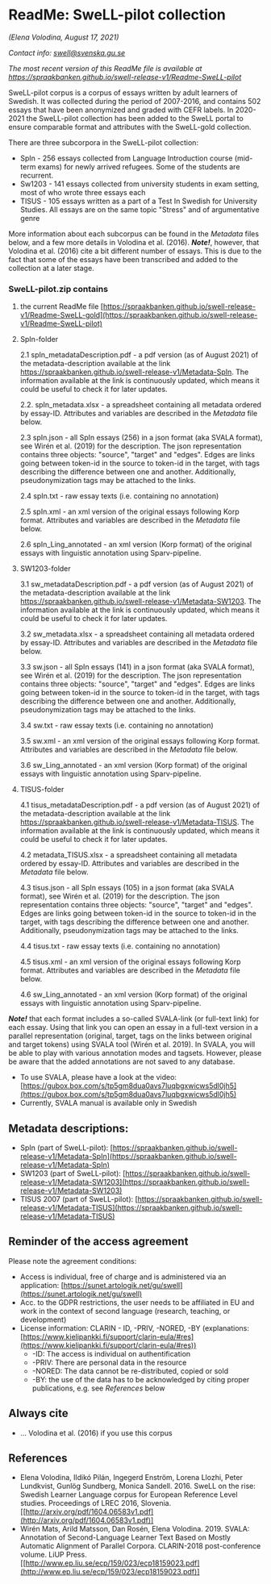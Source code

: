 # ReadMe: SweLL-pilot collection

*(Elena Volodina, August 17, 2021)*

*Contact info: swell@svenska.gu.se*

*The most recent version of this ReadMe file is available at https://spraakbanken.github.io/swell-release-v1/Readme-SweLL-pilot*

SweLL-pilot corpus is a corpus of essays written by adult learners of Swedish. It was collected during the period of 2007-2016, and contains 502 essays that have been anonymized and graded with CEFR labels. In 2020-2021 the SweLL-pilot collection has been added to the SweLL portal to ensure comparable format and attributes with the SweLL-gold collection. 

There are three subcorpora in the SweLL-pilot collection:

* SpIn - 256 essays collected from Language Introduction course (mid-term exams) for newly arrived refugees. Some of the students are recurrent. 
* Sw1203 - 141 essays collected from university students in exam setting, most of who wrote three essays each
* TISUS - 105 essays written as a part of a Test In Swedish for University Studies. All essays are on the same topic "Stress" and of argumentative genre

More information about each subcorpus can be found in the *Metadata* files below, and a few more details in Volodina et al. (2016). ***Note!***, however, that Volodina et al. (2016) cite a bit different number of essays. This is due to the fact that some of the essays have been transcribed and added to the collection at a later stage. 


### SweLL-pilot.zip contains

1. the current ReadMe file [https://spraakbanken.github.io/swell-release-v1/Readme-SweLL-gold](https://spraakbanken.github.io/swell-release-v1/Readme-SweLL-pilot)

2. SpIn-folder

   2.1 spIn_metadataDescription.pdf - a pdf version (as of August 2021) of the metadata-description available at the link https://spraakbanken.github.io/swell-release-v1/Metadata-SpIn. The information available at the link is continuously updated, which means it could be useful to check it for later updates.
   
   2.2. spIn_metadata.xlsx - a spreadsheet containing all metadata ordered by essay-ID. Attributes and variables are described in the *Metadata* file below.

   2.3 spIn.json - all SpIn essays (256) in a json format (aka SVALA format), see Wirén et al. (2019) for the description. The json representation contains three objects: "source", "target" and "edges". Edges are links going between token-id in the source to token-id in the target, with tags describing the difference between one and another. Additionally, pseudonymization tags may be attached to the links.
   
   2.4 spIn.txt - raw essay texts (i.e. containing no annotation)
   
   2.5 spIn.xml - an xml version of the original essays following Korp format. Attributes and variables are described in the *Metadata* file below.
   
   2.6 spIn_Ling_annotated - an xml version (Korp format) of the original essays with linguistic annotation using Sparv-pipeline.

3. SW1203-folder

   3.1 sw_metadataDescription.pdf - a pdf version (as of August 2021) of the metadata-description available at the link https://spraakbanken.github.io/swell-release-v1/Metadata-SW1203. The information available at the link is continuously updated, which means it could be useful to check it for later updates.
   
   3.2 sw_metadata.xlsx - a spreadsheet containing all metadata ordered by essay-ID. Attributes and variables are described in the *Metadata* file below.
   
   3.3 sw.json - all SpIn essays (141) in a json format (aka SVALA format), see Wirén et al. (2019) for the description. The json representation contains three objects: "source", "target" and "edges". Edges are links going between token-id in the source to token-id in the target, with tags describing the difference between one and another. Additionally, pseudonymization tags may be attached to the links.
   
   3.4 sw.txt - raw essay texts (i.e. containing no annotation)
   
   3.5 sw.xml - an xml version of the original essays following Korp format. Attributes and variables are described in the *Metadata* file below.
   
   3.6 sw_Ling_annotated - an xml version (Korp format) of the original essays with linguistic annotation using Sparv-pipeline.

4. TISUS-folder

   4.1 tisus_metadataDescription.pdf - a pdf version (as of August 2021) of the metadata-description available at the link https://spraakbanken.github.io/swell-release-v1/Metadata-TISUS. The information available at the link is continuously updated, which means it could be useful to check it for later updates.
   
   4.2 metadata_TISUS.xlsx - a spreadsheet containing all metadata ordered by essay-ID. Attributes and variables are described in the *Metadata* file below.
   
   4.3 tisus.json - all SpIn essays (105) in a json format (aka SVALA format), see Wirén et al. (2019) for the description. The json representation contains three objects: "source", "target" and "edges". Edges are links going between token-id in the source to token-id in the target, with tags describing the difference between one and another. Additionally, pseudonymization tags may be attached to the links.
   
   4.4 tisus.txt - raw essay texts (i.e. containing no annotation)
   
   4.5 tisus.xml - an xml version of the original essays following Korp format. Attributes and variables are described in the *Metadata* file below.
   
   4.6 sw_Ling_annotated - an xml version (Korp format) of the original essays with linguistic annotation using Sparv-pipeline.

***Note!*** that each format includes a so-called SVALA-link (or full-text link) for each essay. Using that link you can open an essay in a full-text version in a parallel representation (original, target, tags on the links between original and target tokens) using SVALA tool  (Wirén et al. 2019). In SVALA, you will be able to play with various annotation modes and tagsets. However, please be aware that the added annotations are not saved to any database.

* To use SVALA, please have a look at the video: [https://gubox.box.com/s/tp5gm8dua0avs7luqbgxwicws5dl0jh5](https://gubox.box.com/s/tp5gm8dua0avs7luqbgxwicws5dl0jh5)
* Currently, SVALA manual is available only in Swedish

## Metadata descriptions:
* SpIn (part of SweLL-pilot): [https://spraakbanken.github.io/swell-release-v1/Metadata-SpIn](https://spraakbanken.github.io/swell-release-v1/Metadata-SpIn)
* SW1203 (part of SweLL-pilot): [https://spraakbanken.github.io/swell-release-v1/Metadata-SW1203](https://spraakbanken.github.io/swell-release-v1/Metadata-SW1203)
* TISUS 2007 (part of SweLL-pilot): [https://spraakbanken.github.io/swell-release-v1/Metadata-TISUS](https://spraakbanken.github.io/swell-release-v1/Metadata-TISUS)

## Reminder of the access agreement
Please note the agreement conditions: 
* Access is individual, free of charge and is administered via an application: [https://sunet.artologik.net/gu/swell](https://sunet.artologik.net/gu/swell)
* Acc. to the GDPR restrictions, the user needs to be affiliated in EU and work in the context of second language (research, teaching, or development)
* License information: CLARIN - ID, -PRIV, -NORED, -BY (explanations: [https://www.kielipankki.fi/support/clarin-eula/#res](https://www.kielipankki.fi/support/clarin-eula/#res))
   * -ID: The access is individual on authentification
   * -PRIV: There are personal data in the resource
   * -NORED: The data cannot be re-distributed, copied or sold
   * -BY: the use of the data has to be acknowledged by citing proper publications, e.g. see *References* below
   
## Always cite 
* ... Volodina et al. (2016) if you use this corpus

## References
* Elena Volodina, Ildikó Pilán, Ingegerd Enström, Lorena Llozhi, Peter Lundkvist, Gunlög Sundberg, Monica Sandell. 2016. SweLL on the rise: Swedish Learner Language corpus for European Reference Level studies. Proceedings of LREC 2016, Slovenia. [[http://arxiv.org/pdf/1604.06583v1.pdf](http://arxiv.org/pdf/1604.06583v1.pdf)]
* Wirén Mats, Arild Matsson, Dan Rosén, Elena Volodina. 2019. SVALA: Annotation of Second-Language Learner Text Based on Mostly Automatic Alignment of Parallel Corpora. CLARIN-2018 post-conference volume. LiUP Press. [[http://www.ep.liu.se/ecp/159/023/ecp18159023.pdf](http://www.ep.liu.se/ecp/159/023/ecp18159023.pdf)]


